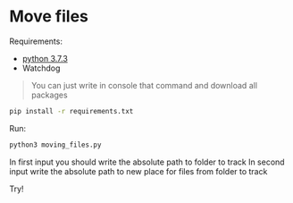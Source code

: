 # Move files
Requirements:
* [python 3.7.3](http://python.org/downloads/)
* Watchdog
> You can just write in console that command and download all packages
```bash
pip install -r requirements.txt
```

Run:
```bash
python3 moving_files.py
```

In first input you should write the absolute path to folder to track
In second input write the absolute path to new place for files from folder to track

Try!
